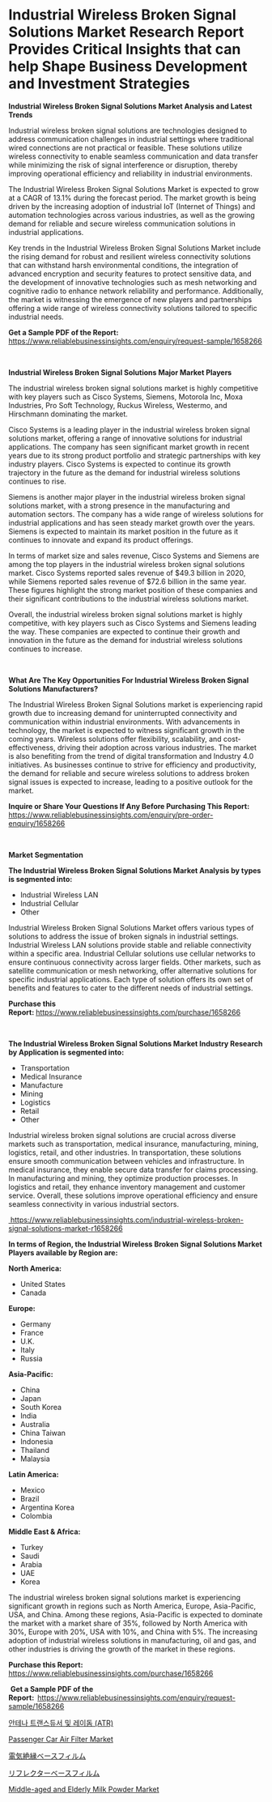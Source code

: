 <p><h1>Industrial Wireless Broken Signal Solutions Market Research Report Provides Critical Insights that can help Shape Business Development and Investment Strategies</h1></p><p><strong>Industrial Wireless Broken Signal Solutions Market Analysis and Latest Trends</strong></p>
<p><p>Industrial wireless broken signal solutions are technologies designed to address communication challenges in industrial settings where traditional wired connections are not practical or feasible. These solutions utilize wireless connectivity to enable seamless communication and data transfer while minimizing the risk of signal interference or disruption, thereby improving operational efficiency and reliability in industrial environments.</p><p>The Industrial Wireless Broken Signal Solutions Market is expected to grow at a CAGR of 13.1% during the forecast period. The market growth is being driven by the increasing adoption of industrial IoT (Internet of Things) and automation technologies across various industries, as well as the growing demand for reliable and secure wireless communication solutions in industrial applications.</p><p>Key trends in the Industrial Wireless Broken Signal Solutions Market include the rising demand for robust and resilient wireless connectivity solutions that can withstand harsh environmental conditions, the integration of advanced encryption and security features to protect sensitive data, and the development of innovative technologies such as mesh networking and cognitive radio to enhance network reliability and performance. Additionally, the market is witnessing the emergence of new players and partnerships offering a wide range of wireless connectivity solutions tailored to specific industrial needs.</p></p>
<p><strong>Get a Sample PDF of the Report:&nbsp;</strong> <a href="https://www.reliablebusinessinsights.com/enquiry/request-sample/1658266">https://www.reliablebusinessinsights.com/enquiry/request-sample/1658266</a></p>
<p>&nbsp;</p>
<p><strong>Industrial Wireless Broken Signal Solutions Major Market Players</strong></p>
<p><p>The industrial wireless broken signal solutions market is highly competitive with key players such as Cisco Systems, Siemens, Motorola Inc, Moxa Industries, Pro Soft Technology, Ruckus Wireless, Westermo, and Hirschmann dominating the market. </p><p>Cisco Systems is a leading player in the industrial wireless broken signal solutions market, offering a range of innovative solutions for industrial applications. The company has seen significant market growth in recent years due to its strong product portfolio and strategic partnerships with key industry players. Cisco Systems is expected to continue its growth trajectory in the future as the demand for industrial wireless solutions continues to rise.</p><p>Siemens is another major player in the industrial wireless broken signal solutions market, with a strong presence in the manufacturing and automation sectors. The company has a wide range of wireless solutions for industrial applications and has seen steady market growth over the years. Siemens is expected to maintain its market position in the future as it continues to innovate and expand its product offerings.</p><p>In terms of market size and sales revenue, Cisco Systems and Siemens are among the top players in the industrial wireless broken signal solutions market. Cisco Systems reported sales revenue of $49.3 billion in 2020, while Siemens reported sales revenue of $72.6 billion in the same year. These figures highlight the strong market position of these companies and their significant contributions to the industrial wireless solutions market. </p><p>Overall, the industrial wireless broken signal solutions market is highly competitive, with key players such as Cisco Systems and Siemens leading the way. These companies are expected to continue their growth and innovation in the future as the demand for industrial wireless solutions continues to increase.</p></p>
<p>&nbsp;</p>
<p><strong>What Are The Key Opportunities For Industrial Wireless Broken Signal Solutions Manufacturers?</strong></p>
<p><p>The Industrial Wireless Broken Signal Solutions market is experiencing rapid growth due to increasing demand for uninterrupted connectivity and communication within industrial environments. With advancements in technology, the market is expected to witness significant growth in the coming years. Wireless solutions offer flexibility, scalability, and cost-effectiveness, driving their adoption across various industries. The market is also benefiting from the trend of digital transformation and Industry 4.0 initiatives. As businesses continue to strive for efficiency and productivity, the demand for reliable and secure wireless solutions to address broken signal issues is expected to increase, leading to a positive outlook for the market.</p></p>
<p><strong>Inquire or Share Your Questions If Any Before Purchasing This Report:</strong> <a href="https://www.reliablebusinessinsights.com/enquiry/pre-order-enquiry/1658266">https://www.reliablebusinessinsights.com/enquiry/pre-order-enquiry/1658266</a></p>
<p>&nbsp;</p>
<p><strong>Market Segmentation</strong></p>
<p><strong>The Industrial Wireless Broken Signal Solutions Market Analysis by types is segmented into:</strong></p>
<p><ul><li>Industrial Wireless LAN</li><li>Industrial Cellular</li><li>Other</li></ul></p>
<p><p>Industrial Wireless Broken Signal Solutions Market offers various types of solutions to address the issue of broken signals in industrial settings. Industrial Wireless LAN solutions provide stable and reliable connectivity within a specific area. Industrial Cellular solutions use cellular networks to ensure continuous connectivity across larger fields. Other markets, such as satellite communication or mesh networking, offer alternative solutions for specific industrial applications. Each type of solution offers its own set of benefits and features to cater to the different needs of industrial settings.</p></p>
<p><strong>Purchase this Report:&nbsp;</strong><a href="https://www.reliablebusinessinsights.com/purchase/1658266">https://www.reliablebusinessinsights.com/purchase/1658266</a></p>
<p>&nbsp;</p>
<p><strong>The Industrial Wireless Broken Signal Solutions Market Industry Research by Application is segmented into:</strong></p>
<p><ul><li>Transportation</li><li>Medical Insurance</li><li>Manufacture</li><li>Mining</li><li>Logistics</li><li>Retail</li><li>Other</li></ul></p>
<p><p>Industrial wireless broken signal solutions are crucial across diverse markets such as transportation, medical insurance, manufacturing, mining, logistics, retail, and other industries. In transportation, these solutions ensure smooth communication between vehicles and infrastructure. In medical insurance, they enable secure data transfer for claims processing. In manufacturing and mining, they optimize production processes. In logistics and retail, they enhance inventory management and customer service. Overall, these solutions improve operational efficiency and ensure seamless connectivity in various industrial sectors.</p></p>
<p><a href="https://www.reliablebusinessinsights.com/industrial-wireless-broken-signal-solutions-market-r1658266">&nbsp;https://www.reliablebusinessinsights.com/industrial-wireless-broken-signal-solutions-market-r1658266</a></p>
<p><strong>In terms of Region, the Industrial Wireless Broken Signal Solutions Market Players available by Region are:</strong></p>
<p>
    <p> <strong> North America: </strong>
        <ul>
            <li>United States</li>
            <li>Canada</li>
        </ul>
        </p> 
    <p> <strong> Europe: </strong>
        <ul>
            <li>Germany</li>
            <li>France</li>
            <li>U.K.</li>
            <li>Italy</li>
            <li>Russia</li>
        </ul>
        </p> 
    <p> <strong> Asia-Pacific: </strong>
        <ul>
            <li>China</li>
            <li>Japan</li>
            <li>South Korea</li>
            <li>India</li>
            <li>Australia</li>
            <li>China Taiwan</li>
            <li>Indonesia</li>
            <li>Thailand</li>
            <li>Malaysia</li>
        </ul>
        </p> 
    <p> <strong> Latin America: </strong>
        <ul>
            <li>Mexico</li>
            <li>Brazil</li>
            <li>Argentina Korea</li>
            <li>Colombia</li>
        </ul>
        </p> 
    <p> <strong> Middle East & Africa: </strong>
        <ul>
            <li>Turkey</li>
            <li>Saudi</li>
            <li>Arabia</li>
            <li>UAE</li>
            <li>Korea</li>
        </ul>
    </p>
    </p>
<p><p>The industrial wireless broken signal solutions market is experiencing significant growth in regions such as North America, Europe, Asia-Pacific, USA, and China. Among these regions, Asia-Pacific is expected to dominate the market with a market share of 35%, followed by North America with 30%, Europe with 20%, USA with 10%, and China with 5%. The increasing adoption of industrial wireless solutions in manufacturing, oil and gas, and other industries is driving the growth of the market in these regions.</p></p>
<p><strong>Purchase this Report: </strong><a href="https://www.reliablebusinessinsights.com/purchase/1658266">https://www.reliablebusinessinsights.com/purchase/1658266</a></p>
<p>&nbsp;<strong>Get a Sample PDF of the Report:&nbsp;&nbsp;</strong><a href="https://www.reliablebusinessinsights.com/enquiry/request-sample/1658266">https://www.reliablebusinessinsights.com/enquiry/request-sample/1658266</a></p>
<p><strong></strong></p>
<p><p><a href="https://github.com/plelbej847484502/Market-Research-Report-List-2/blob/main/942619287461.md">안테나 트랜스듀서 및 레이돔 (ATR)</a></p><p><a href="https://github.com/nancykennedykellievqfqt2/Market-Research-Report-List-2/blob/main/passenger-car-air-filter-market.md">Passenger Car Air Filter Market</a></p><p><a href="https://github.com/one-cool-chick/Market-Research-Report-List-1/blob/main/109776195805.md">電気絶縁ベースフィルム</a></p><p><a href="https://github.com/luffiazaza/Market-Research-Report-List-1/blob/main/231492295804.md">リフレクターベースフィルム</a></p><p><a href="https://github.com/RosemarieLeffler2023/Market-Research-Report-List-1/blob/main/middle-aged-and-elderly-milk-powder-market.md">Middle-aged and Elderly Milk Powder Market</a></p></p>